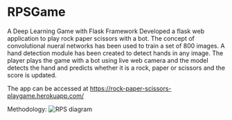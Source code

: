 # RPSGame
A Deep Learning Game with Flask Framework
Developed a flask web application to play rock paper scissors with a bot. The concept of convolutional nueral networks has been used to train a set of 800 images. A hand detection module has been created to detect hands in any image. The player plays the game with a bot using live web camera and the model detects the hand and predicts whether it is a rock, paper or scissors and the score is updated.

The app can be accessed at https://rock-paper-scissors-playgame.herokuapp.com/

Methodology:
![RPS diagram](https://user-images.githubusercontent.com/43957941/137576866-e90d38e5-bf93-49c5-b2d5-c8e71f3a24ff.png)

